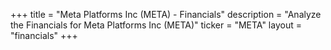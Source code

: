 +++
title = "Meta Platforms Inc (META) - Financials"
description = "Analyze the Financials for Meta Platforms Inc (META)"
ticker = "META"
layout = "financials"
+++

